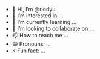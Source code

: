 - 👋 Hi, I’m @riodyu
- 👀 I’m interested in ...
- 🌱 I’m currently learning ...
- 💞️ I’m looking to collaborate on ...
- 📫 How to reach me ...
- 😄 Pronouns: ...
- ⚡ Fun fact: ...

<!---
riodyu/riodyu is a ✨ special ✨ repository because its `README.md` (this file) appears on your GitHub profile.
You can click the Preview link to take a look at your changes.
--->
